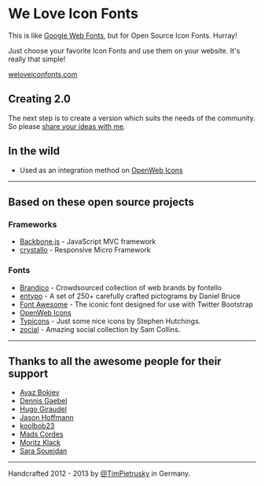 # We Love Icon Fonts

This is like [Google Web Fonts](http://www.google.com/webfonts), but for Open Source Icon Fonts. Hurray!

Just choose your favorite Icon Fonts and use them on your website. It's really that simple!

[weloveiconfonts.com](http://weloveiconfonts.com)


## Creating 2.0

The next step is to create a version which suits the needs of the community. So please [share your ideas with me](http://timpietrusky.com/what-do-you-want-for-we-love-icon-fonts-2). 


## In the wild

* Used as an integration method on [OpenWeb Icons](http://pfefferle.github.com/openwebicons/#weloveiconfonts)

---

## Based on these open source projects

### Frameworks
* [Backbone.js](http://backbonejs.org) - JavaScript MVC framework
* [crystallo](https://github.com/TimPietrusky/crystallo) - Responsive Micro Framework 

### Fonts
* [Brandico](https://github.com/fontello/brandico.font) - Crowdsourced collection of web brands by fontello
* [entypo](http://entypo.com) - A set of 250+ carefully crafted pictograms by Daniel Bruce
* [Font Awesome](http://fortawesome.github.com/Font-Awesome/) - The iconic font designed for use with Twitter Bootstrap
* [OpenWeb Icons](http://pfefferle.github.com/openwebicons/#weloveiconfonts)
* [Typicons](http://typicons.com/) - Just some nice icons by Stephen Hutchings.
* [zocial](http://zocial.smcllns.com) - Amazing social collection by Sam Collins.

---

## Thanks to all the awesome people for their support

* [Avaz Bokiev](https://github.com/html5web)
* [Dennis Gaebel](https://github.com/grayghostvisuals)
* [Hugo Giraudel](https://github.com/HugoGiraudel)
* [Jason Hoffmann](https://github.com/JasonHoffmann)
* [koolbob23](https://github.com/koolbob23)
* [Mads Cordes](https://github.com/Mobilpadde)
* [Moritz Klack](http://moritzklack.com/)
* [Sara Soueidan](http://sarasoueidan.com/)

---

Handcrafted 2012 - 2013 by [@TimPietrusky](http://twitter.com/TimPietrusky) in Germany.
